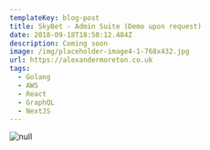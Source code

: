 ```yaml
---
templateKey: blog-post
title: SkyBet - Admin Suite (Demo upon request)
date: 2018-09-18T18:50:12.484Z
description: Coming soon
image: /img/placeholder-image4-1-768x432.jpg
url: https://alexandermoreton.co.uk
tags:
  - Golang
  - AWS
  - React
  - GraphQL
  - NextJS
---
```

![null](/img/placeholder-image4-1-768x432.jpg)
